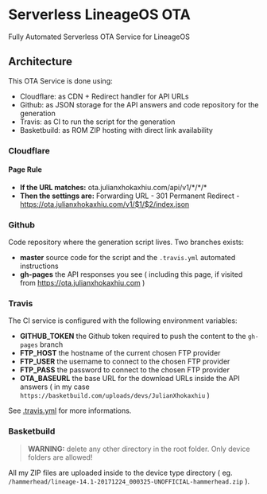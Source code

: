 # Serverless LineageOS OTA
Fully Automated Serverless OTA Service for LineageOS

## Architecture

This OTA Service is done using:

- Cloudflare: as CDN + Redirect handler for API URLs
- Github: as JSON storage for the API answers and code repository for the generation
- Travis: as CI to run the script for the generation
- Basketbuild: as ROM ZIP hosting with direct link availability

### Cloudflare

#### Page Rule

- **If the URL matches:** ota.julianxhokaxhiu.com/api/v1/\*/\*/\*
- **Then the settings are:** Forwarding URL - 301 Permanent Redirect - https://ota.julianxhokaxhiu.com/v1/$1/$2/index.json

### Github

Code repository where the generation script lives. Two branches exists:

- **master** source code for the script and the `.travis.yml` automated instructions
- **gh-pages** the API responses you see ( including this page, if visited from https://ota.julianxhokaxhiu.com )

### Travis

The CI service is configured with the following environment variables:

- **GITHUB_TOKEN** the Github token required to push the content to the `gh-pages` branch
- **FTP_HOST** the hostname of the current chosen FTP provider
- **FTP_USER** the username to connect to the chosen FTP provider
- **FTP_PASS** the password to connect to the chosen FTP provider
- **OTA_BASEURL** the base URL for the download URLs inside the API answers ( in my case `https://basketbuild.com/uploads/devs/JulianXhokaxhiu` )

See [.travis.yml](.travis.yml) for more informations.

### Basketbuild

> **WARNING:** delete any other directory in the root folder. Only device folders are allowed!

All my ZIP files are uploaded inside to the device type directory ( eg. `/hammerhead/lineage-14.1-20171224_000325-UNOFFICIAL-hammerhead.zip` ).
